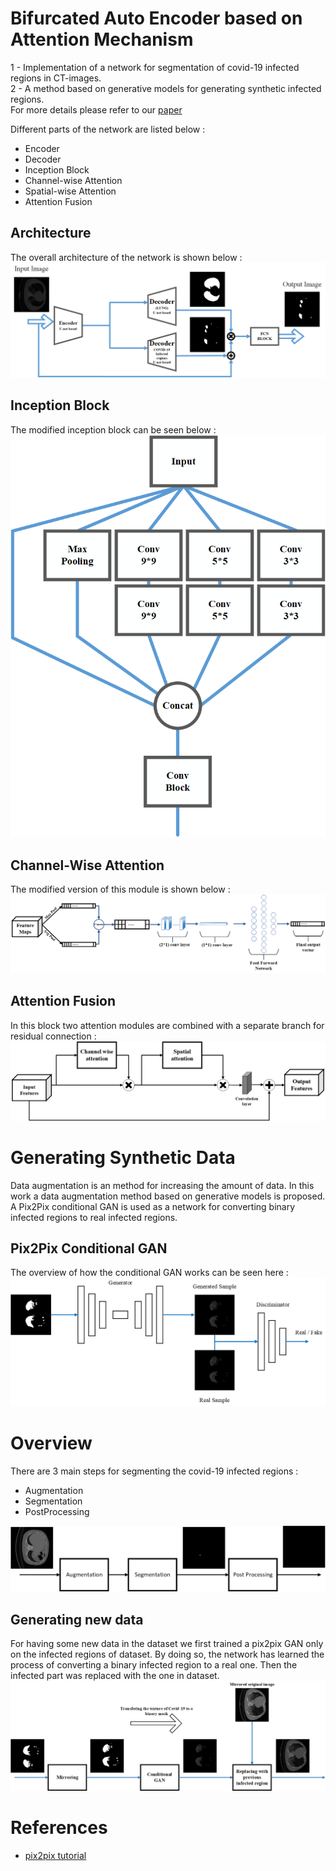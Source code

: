 # Bifurcated Auto Encoder based on Attention Mechanism
1 - Implementation of a network for segmentation of covid-19 infected regions in CT-images. <br>
2 - A method based on generative models for generating synthetic infected regions. <br>
For more details please refer to our <a href="https://arxiv.org/ftp/arxiv/papers/2108/2108.08895.pdf" target="_top">paper</a>

Different parts of the network are listed below :
- Encoder
- Decoder
- Inception Block
- Channel-wise Attention 
- Spatial-wise Attention
- Attention Fusion

## Architecture
The overall architecture of the network is shown below :
![Alt text](https://github.com/alizindari/Bifurcated-Auto-Encoder/blob/main/images/network.png "Architecture")

## Inception Block
The modified inception block can be seen below : <br>
![Alt text](https://github.com/alizindari/Bifurcated-Auto-Encoder/blob/main/images/inception.png "Inception Block")

## Channel-Wise Attention
The modified version of this module is shown below :<br>
![Alt text](https://github.com/alizindari/Bifurcated-Auto-Encoder/blob/main/images/channel.png "Channel-Wise Attention")

## Attention Fusion
In this block two attention modules are combined with a separate branch for residual connection : <br>
![Alt text](https://github.com/alizindari/Bifurcated-Auto-Encoder/blob/main/images/fusion.png "Attention Fusion")

# Generating Synthetic Data
Data augmentation is an method for increasing the amount of data. In this work a data augmentation method based on generative models is proposed. A Pix2Pix conditional GAN is used as a network for converting binary infected regions to real infected regions.

## Pix2Pix Conditional GAN
The overview of how the conditional GAN works can be seen here : <br>
![Alt text](https://github.com/alizindari/Bifurcated-Auto-Encoder/blob/main/images/gan.png "Pix2Pix")


# Overview
There are 3 main steps for segmenting the covid-19 infected regions :
- Augmentation
- Segmentation 
- PostProcessing 

![Alt text](https://github.com/alizindari/Bifurcated-Auto-Encoder/blob/main/images/overview.png "Overview")

## Generating new data
For having some new data in the dataset we first trained a pix2pix GAN only on the infected regions of dataset. By doing so, the network has learned the process of converting a binary infected region to a real one. Then the infected part was replaced with the one in dataset.
![Alt text](https://github.com/alizindari/Bifurcated-Auto-Encoder/blob/main/images/replacing.png "Generating new data")

# References 
- <a href="https://machinelearningmastery.com/how-to-develop-a-pix2pix-gan-for-image-to-image-translation/" target="_top">pix2pix tutorial</a>








